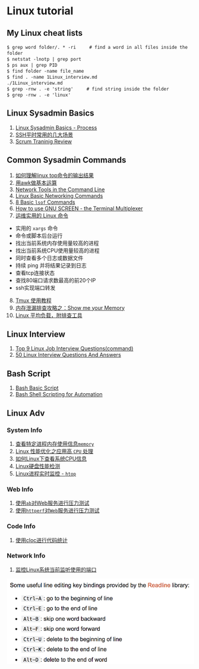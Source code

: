 # Linux tutorial

## My Linux cheat lists

```
$ grep word folder/. * -ri     # find a word in all files inside the folder
$ netstat -lnotp | grep port
$ ps aux | grep PID
$ find folder -name file_name
$ find . -name 1Linux_interview.md
./1Linux_interview.md
$ grep -rnw . -e 'string'     # find string inside the folder
$ grep -rnw . -e 'linux'
```

## Linux Sysadmin Basics 

1. [Linux Sysadmin Basics - Process](2Linux_process.md)
2. [SSH平时常用的几大场景](14ssh.md)
3. [Scrum Traninig Review](15Scrum_training.md)


## Common Sysadmin Commands

1. [如何理解linux top命令的输出结果](https://github.com/Chao-Xi/JacobTechBlog/blob/master/ops/top_command.md)
2. [用awk做基本运算](https://github.com/Chao-Xi/JacobTechBlog/blob/master/ops/awk.md)
3. [Network Tools in the Command Line](https://github.com/Chao-Xi/JacobTechBlog/blob/master/ops/linux_network_troubleshooting_tools.md)
4. [Linux Basic Networking Commands](https://github.com/Chao-Xi/JacobTechBlog/blob/master/ops/linux_network_command.md)
5. [8 Basic `lsof` Commands](3Linux_lsof.md)
6. [How to use GNU SCREEN - the Terminal Multiplexer](4Linux_GNU_Screen.md)
7. [运维实用的 Linux 命令](5Devops_Linux_commmand.md)
  * 实用的 `xargs` 命令
  * 命令或脚本后台运行
  * 找出当前系统内存使用量较高的进程
  * 找出当前系统CPU使用量较高的进程
  * 同时查看多个日志或数据文件
  * 持续 ping 并将结果记录到日志
  * 查看tcp连接状态
  * 查找80端口请求数最高的前20个IP
  * ssh实现端口转发
8. [Tmux 使用教程](11tmux.md)
9. [内存泄漏排查攻略之：Show me your Memory](12show_mem.md)
10. [Linux 平均负载，附排查工具](13show_loadbalancer.md)

## Linux Interview

1. [Top 9 Linux Job Interview Questions(command)](1top10linuxjobQA.md)
2. [50 Linux Interview Questions And Answers](1Linux_interview.md)

## Bash Script

1. [Bash Basic Script](8basch_basic.md)
2. [Bash Shell Scripting for Automation](7bash_automation.md)

## Linux Adv

### System Info

1. [查看特定进程内存使用信息`memory`](linux_adv1_mem_check.md)
2. [Linux 性能优化之应用高 `CPU` 处理](6Linux_high_cpu.md)
3. [如何Linux下查看系统CPU信息](linux_adv6_cpu_check.md)
4. [Linux硬盘性能检测](linux_adv7_disk_info.md)
5. [Linux进程实时监控 - `htop`](linux_adv8_procss_htop.md)


### Web Info

1. [使用`ab`对Web服务进行压力测试](linux_adv2_ab_web.md)
2. [使用`httperf`对`Web`服务进行压力测试](linux_adv4_httperf_web.md)


### Code Info

1. [使用cloc进行代码统计](linux_adv3_cloc_code.md)

### Network Info

1. [监控Linux系统当前监听使用的端口](linux_adv5_port_check.md)



![Alt Image Text](images/0_1.png "Body image")